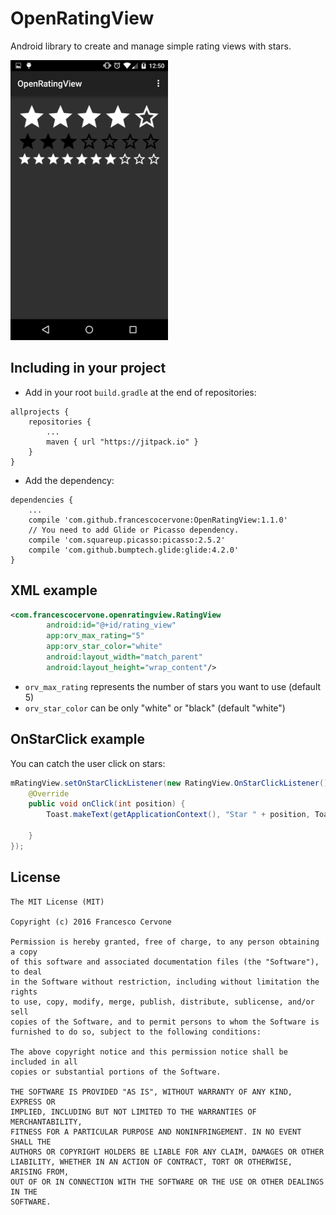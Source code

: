 # OpenRatingView
Android library to create and manage simple rating views with stars.

<img src="https://raw.githubusercontent.com/francescocervone/OpenRatingView/master/screen.png" alt="screenshot" width="50%" height="50%"/>

## Including in your project

* Add in your root `build.gradle` at the end of repositories:
```Gradle
allprojects {
    repositories {
        ...
        maven { url "https://jitpack.io" }
    }
}
```
* Add the dependency:
```
dependencies {
    ...
    compile 'com.github.francescocervone:OpenRatingView:1.1.0'
    // You need to add Glide or Picasso dependency.
    compile 'com.squareup.picasso:picasso:2.5.2'
    compile 'com.github.bumptech.glide:glide:4.2.0'
}
```

## XML example

```xml
<com.francescocervone.openratingview.RatingView
        android:id="@+id/rating_view"
        app:orv_max_rating="5"
        app:orv_star_color="white"
        android:layout_width="match_parent"
        android:layout_height="wrap_content"/>
```

* `orv_max_rating` represents the number of stars you want to use (default 5)
* `orv_star_color` can be only "white" or "black" (default "white")

## OnStarClick example

You can catch the user click on stars:

```java
mRatingView.setOnStarClickListener(new RatingView.OnStarClickListener() {
    @Override
    public void onClick(int position) {
        Toast.makeText(getApplicationContext(), "Star " + position, Toast.LENGTH_SHORT).show();

    }
});
```

## License
    The MIT License (MIT)

    Copyright (c) 2016 Francesco Cervone

    Permission is hereby granted, free of charge, to any person obtaining a copy
    of this software and associated documentation files (the "Software"), to deal
    in the Software without restriction, including without limitation the rights
    to use, copy, modify, merge, publish, distribute, sublicense, and/or sell
    copies of the Software, and to permit persons to whom the Software is
    furnished to do so, subject to the following conditions:

    The above copyright notice and this permission notice shall be included in all
    copies or substantial portions of the Software.

    THE SOFTWARE IS PROVIDED "AS IS", WITHOUT WARRANTY OF ANY KIND, EXPRESS OR
    IMPLIED, INCLUDING BUT NOT LIMITED TO THE WARRANTIES OF MERCHANTABILITY,
    FITNESS FOR A PARTICULAR PURPOSE AND NONINFRINGEMENT. IN NO EVENT SHALL THE
    AUTHORS OR COPYRIGHT HOLDERS BE LIABLE FOR ANY CLAIM, DAMAGES OR OTHER
    LIABILITY, WHETHER IN AN ACTION OF CONTRACT, TORT OR OTHERWISE, ARISING FROM,
    OUT OF OR IN CONNECTION WITH THE SOFTWARE OR THE USE OR OTHER DEALINGS IN THE
    SOFTWARE.


